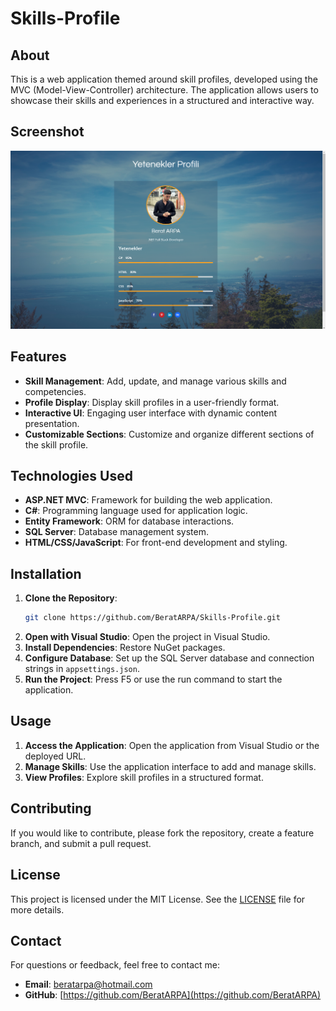 # Skills-Profile

## About

This is a web application themed around skill profiles, developed using the MVC (Model-View-Controller) architecture. The application allows users to showcase their skills and experiences in a structured and interactive way.

## Screenshot
![Interface](Screenshots/Skill.png)

## Features

- **Skill Management**: Add, update, and manage various skills and competencies.
- **Profile Display**: Display skill profiles in a user-friendly format.
- **Interactive UI**: Engaging user interface with dynamic content presentation.
- **Customizable Sections**: Customize and organize different sections of the skill profile.

## Technologies Used

- **ASP.NET MVC**: Framework for building the web application.
- **C#**: Programming language used for application logic.
- **Entity Framework**: ORM for database interactions.
- **SQL Server**: Database management system.
- **HTML/CSS/JavaScript**: For front-end development and styling.

## Installation

1. **Clone the Repository**:
    ```sh
    git clone https://github.com/BeratARPA/Skills-Profile.git
    ```
2. **Open with Visual Studio**: Open the project in Visual Studio.
3. **Install Dependencies**: Restore NuGet packages.
4. **Configure Database**: Set up the SQL Server database and connection strings in `appsettings.json`.
5. **Run the Project**: Press F5 or use the run command to start the application.

## Usage

1. **Access the Application**: Open the application from Visual Studio or the deployed URL.
2. **Manage Skills**: Use the application interface to add and manage skills.
3. **View Profiles**: Explore skill profiles in a structured format.

## Contributing

If you would like to contribute, please fork the repository, create a feature branch, and submit a pull request.

## License

This project is licensed under the MIT License. See the [LICENSE](LICENSE) file for more details.

## Contact

For questions or feedback, feel free to contact me:
- **Email**: [beratarpa@hotmail.com](mailto:beratarpa@hotmail.com)
- **GitHub**: [https://github.com/BeratARPA](https://github.com/BeratARPA)
